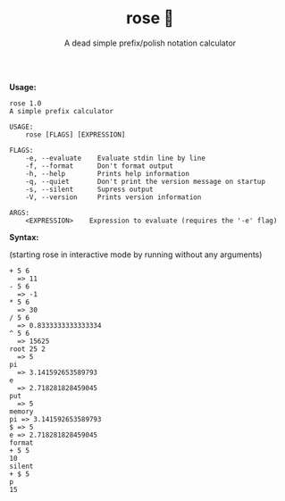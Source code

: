<h1 align="center">rose 🌹</h1>

<p align="center">A dead simple prefix/polish notation calculator</p>
<br><br>

**Usage:**

```
rose 1.0
A simple prefix calculator

USAGE:
    rose [FLAGS] [EXPRESSION]

FLAGS:
    -e, --evaluate    Evaluate stdin line by line
    -f, --format      Don't format output
    -h, --help        Prints help information
    -q, --quiet       Don't print the version message on startup
    -s, --silent      Supress output
    -V, --version     Prints version information

ARGS:
    <EXPRESSION>    Expression to evaluate (requires the '-e' flag)
```

**Syntax:**

(starting rose in interactive mode by running without any arguments)

```
+ 5 6
  => 11
- 5 6
  => -1
* 5 6
  => 30
/ 5 6
  => 0.8333333333333334
^ 5 6
  => 15625
root 25 2
  => 5
pi
  => 3.141592653589793
e
  => 2.718281828459045
put
  => 5
memory
pi => 3.141592653589793
$ => 5
e => 2.718281828459045
format
+ 5 5
10
silent
+ $ 5
p
15
```
